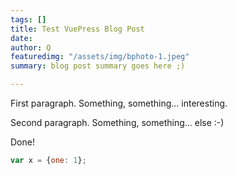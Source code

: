 ```yaml
---
tags: []
title: Test VuePress Blog Post
date: 
author: Q
featuredimg: "/assets/img/bphoto-1.jpeg"
summary: blog post summary goes here ;)

---
```

First paragraph. Something, something... interesting.

Second paragraph. Something, something... else :-)

Done!

```js
var x = {one: 1};
```
